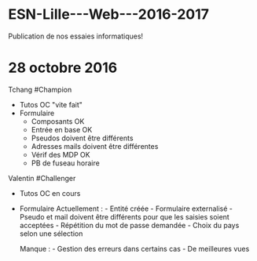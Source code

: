 # ESN-Lille---Web---2016-2017
Publication de nos essaies informatiques!

# 28 octobre 2016

Tchang #Champion
- Tutos OC "vite fait"
- Formulaire
	- Composants OK
	- Entrée en base OK
	- Pseudos doivent être différents
	- Adresses mails doivent être différentes
	- Vérif des MDP OK
	- PB de fuseau horaire

Valentin  #Challenger
- Tutos OC en cours
- Formulaire
    Actuellement :
            - Entité créée
            - Formulaire externalisé
            - Pseudo et mail doivent être différents pour que les saisies soient acceptées
            - Répétition du mot de passe demandée
            - Choix du pays selon une sélection

    Manque :
            - Gestion des erreurs dans certains cas
            - De meilleures vues
